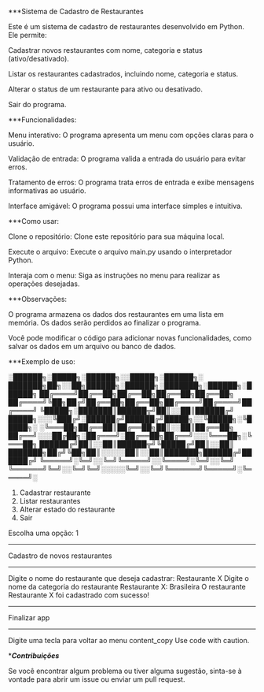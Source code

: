 ***Sistema de Cadastro de Restaurantes

Este é um sistema de cadastro de restaurantes desenvolvido em Python. Ele permite:

Cadastrar novos restaurantes com nome, categoria e status (ativo/desativado).

Listar os restaurantes cadastrados, incluindo nome, categoria e status.

Alterar o status de um restaurante para ativo ou desativado.

Sair do programa.


***Funcionalidades:

Menu interativo: O programa apresenta um menu com opções claras para o usuário.

Validação de entrada: O programa valida a entrada do usuário para evitar erros.

Tratamento de erros: O programa trata erros de entrada e exibe mensagens informativas ao usuário.

Interface amigável: O programa possui uma interface simples e intuitiva.


***Como usar:

Clone o repositório: Clone este repositório para sua máquina local.

Execute o arquivo: Execute o arquivo main.py usando o interpretador Python.

Interaja com o menu: Siga as instruções no menu para realizar as operações desejadas.


***Observações:

O programa armazena os dados dos restaurantes em uma lista em memória. Os dados serão perdidos ao finalizar o programa.

Você pode modificar o código para adicionar novas funcionalidades, como salvar os dados em um arquivo ou banco de dados.


***Exemplo de uso:

░██████╗░█████╗░██████╗░░█████╗░██████╗░  ███████╗██╗░░██╗██████╗░██████╗░███████╗░██████╗░██████╗
██╔════╝██╔══██╗██╔══██╗██╔══██╗██╔══██╗  ██╔════╝╚██╗██╔╝██╔══██╗██╔══██╗██╔════╝██╔════╝██╔════╝
╚█████╗░███████║██████╦╝██║░░██║██████╔╝  █████╗░░░╚███╔╝░██████╔╝██████╔╝█████╗░░╚█████╗░╚█████╗░
░╚═══██╗██╔══██║██╔══██╗██║░░██║██╔══██╗  ██╔══╝░░░██╔██╗░██╔═══╝░██╔══██╗██╔══╝░░░╚═══██╗░╚═══██╗
██████╔╝██║░░██║██████╦╝╚█████╔╝██║░░██║  ███████╗██╔╝╚██╗██║░░░░░██║░░██║███████╗██████╔╝██████╔╝
╚═════╝░╚═╝░░╚═╝╚═════╝░░╚════╝░╚═╝░░╚═╝  ╚══════╝╚═╝░░╚═╝╚═╝░░░░░╚═╝░░╚═╝╚══════╝╚═════╝░╚═════╝░  

1. Cadastrar restaurante
2. Listar restaurantes
3. Alterar estado do restaurante
4. Sair

Escolha uma opção: 1

****************************************
Cadastro de novos restaurantes
****************************************

Digite o nome do restaurante que deseja cadastrar: Restaurante X
Digite o nome da categoria do restaurante Restaurante X: Brasileira
O restaurante Restaurante X foi cadastrado com sucesso!

****************************************
Finalizar app
****************************************

Digite uma tecla para voltar ao menu
content_copy
Use code with caution.

******Contribuições*****

Se você encontrar algum problema ou tiver alguma sugestão, sinta-se à vontade para abrir um issue ou enviar um pull request.

